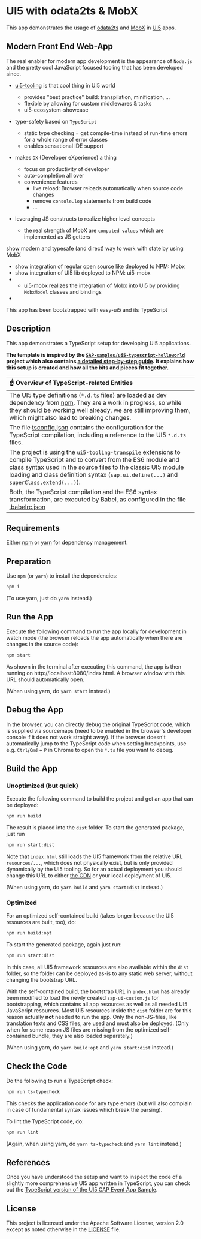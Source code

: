 # UI5 with odata2ts & MobX

This app demonstrates the usage of 
[odata2ts](https://odata2ts.github.io/) and [MobX](https://mobx.js.org/README.html#introduction) 
in [UI5](https://sdk.openui5.org/) apps. 

## Modern Front End Web-App
The real enabler for modern app development is the appearance of `Node.js` and the pretty 
cool JavaScript focused tooling that has been developed since.  

* [ui5-tooling](https://sap.github.io/ui5-tooling/stable/) is that cool thing in UI5 world
  * provides "best practice" build: transpilation, minification, ...
  * flexible by allowing for custom middlewares & tasks
  * ui5-ecosystem-showcase
* type-safety based on `TypeScript` 
  * static type checking = get compile-time instead of run-time errors for a whole range of error classes
  * enables sensational IDE support 
* makes `DX` (Developer eXperience) a thing
  * focus on productivity of developer
  * auto-completion all over
  * convenience features
    * live reload: Browser reloads automatically when source code changes 
    * remove `console.log` statements from build code
    * ...


* leveraging JS constructs to realize higher level concepts
  * the real strength of MobX are `computed values` which are implemented as JS getters

show modern and typesafe (and direct) way to work with state by using MobX 
* show integration of regular open source like deployed to NPM: Mobx
* show integration of UI5 lib deployed to NPM: ui5-mobx
* 
  * [ui5-mobx]() realizes the integration of Mobx into UI5 by providing `MobxModel` classes and bindings
* 

This app has been bootstrapped with easy-ui5 and its TypeScript 

## Description

This app demonstrates a TypeScript setup for developing UI5 applications.

**The template is inspired by the [`SAP-samples/ui5-typescript-helloworld`](https://github.com/SAP-samples/ui5-typescript-helloworld) project which also contains [a detailed step-by-step guide](https://github.com/SAP-samples/ui5-typescript-helloworld/blob/main/step-by-step.md). It explains how this setup is created and how all the bits and pieces fit together.**

| :point_up: Overview of TypeScript-related Entities                                                                                                                                                                                                                                         |
| :----------------------------------------------------------------------------------------------------------------------------------------------------------------------------------------------------------------------------------------------------------------------------------------- |
| The UI5 type definitions (`*.d.ts` files) are loaded as dev dependency from [npm](https://www.npmjs.com/package/@openui5/ts-types-esm). They are a work in progress, so while they should be working well already, we are still improving them, which might also lead to breaking changes. |
| The file [tsconfig.json](tsconfig.json) contains the configuration for the TypeScript compilation, including a reference to the UI5 `*.d.ts` files.                                                                                                                                        |
| The project is using the `ui5-tooling-transpile` extensions to compile TypeScript and to convert from the ES6 module and class syntax used in the source files to the classic UI5 module loading and class definition syntax (`sap.ui.define(...)` and `superClass.extend(...)`).          |
| Both, the TypeScript compilation and the ES6 syntax transformation, are executed by Babel, as configured in the file [.babelrc.json](.babelrc.json)                                                                                                                                        |

## Requirements

Either [npm](https://www.npmjs.com/) or [yarn](https://yarnpkg.com/) for dependency management.

## Preparation

Use `npm` (or `yarn`) to install the dependencies:

```sh
npm i
```

(To use yarn, just do `yarn` instead.)

## Run the App

Execute the following command to run the app locally for development in watch mode (the browser reloads the app automatically when there are changes in the source code):

```sh
npm start
```

As shown in the terminal after executing this command, the app is then running on http://localhost:8080/index.html. A browser window with this URL should automatically open.

(When using yarn, do `yarn start` instead.)

## Debug the App

In the browser, you can directly debug the original TypeScript code, which is supplied via sourcemaps (need to be enabled in the browser's developer console if it does not work straight away). If the browser doesn't automatically jump to the TypeScript code when setting breakpoints, use e.g. `Ctrl`/`Cmd` + `P` in Chrome to open the `*.ts` file you want to debug.

## Build the App

### Unoptimized (but quick)

Execute the following command to build the project and get an app that can be deployed:

```sh
npm run build
```

The result is placed into the `dist` folder. To start the generated package, just run

```sh
npm run start:dist
```

Note that `index.html` still loads the UI5 framework from the relative URL `resources/...`, which does not physically exist, but is only provided dynamically by the UI5 tooling. So for an actual deployment you should change this URL to either [the CDN](https://sdk.openui5.org/#/topic/2d3eb2f322ea4a82983c1c62a33ec4ae) or your local deployment of UI5.

(When using yarn, do `yarn build` and `yarn start:dist` instead.)

### Optimized

For an optimized self-contained build (takes longer because the UI5 resources are built, too), do:

```sh
npm run build:opt
```

To start the generated package, again just run:

```sh
npm run start:dist
```

In this case, all UI5 framework resources are also available within the `dist` folder, so the folder can be deployed as-is to any static web server, without changing the bootstrap URL.

With the self-contained build, the bootstrap URL in `index.html` has already been modified to load the newly created `sap-ui-custom.js` for bootstrapping, which contains all app resources as well as all needed UI5 JavaScript resources. Most UI5 resources inside the `dist` folder are for this reason actually **not** needed to run the app. Only the non-JS-files, like translation texts and CSS files, are used and must also be deployed. (Only when for some reason JS files are missing from the optimized self-contained bundle, they are also loaded separately.)

(When using yarn, do `yarn build:opt` and `yarn start:dist` instead.)

## Check the Code

Do the following to run a TypeScript check:

```sh
npm run ts-typecheck
```

This checks the application code for any type errors (but will also complain in case of fundamental syntax issues which break the parsing).

To lint the TypeScript code, do:

```sh
npm run lint
```

(Again, when using yarn, do `yarn ts-typecheck` and `yarn lint` instead.)

## References

Once you have understood the setup and want to inspect the code of a slightly more comprehensive UI5 app written in TypeScript, you can check out the [TypeScript version of the UI5 CAP Event App Sample](https://github.com/SAP-samples/ui5-cap-event-app/tree/typescript).

## License

This project is licensed under the Apache Software License, version 2.0 except as noted otherwise in the [LICENSE](LICENSE) file.
